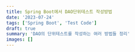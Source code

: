 ```yaml
---
title: Spring Boot에서 DAO단위테스트 작성방법
date: '2023-07-24'
tags: ['Spring Boot', 'Test Code']
draft: true
summary: 'DAO의 단위테스트를 작성하는 여러 방법들 정리'
images: []
---
```

